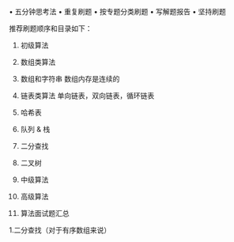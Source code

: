 
• 五分钟思考法
• 重复刷题
• 按专题分类刷题
• 写解题报告
• 坚持刷题

推荐刷题顺序和目录如下：

1. 初级算法

2. 数组类算法

3. 数组和字符串
数组内存是连续的

4. 链表类算法
单向链表，双向链表，循环链表

5. 哈希表

6. 队列 & 栈

7. 二分查找

9. 二叉树

10. 中级算法

11. 高级算法

12. 算法面试题汇总

1.二分查找（对于有序数组来说）